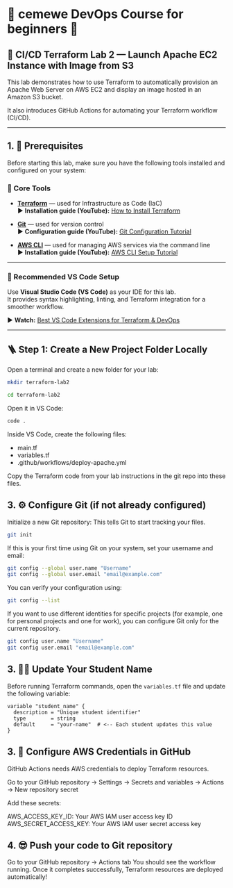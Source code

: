 # 🧩 cemewe DevOps Course for beginners 🚀

## 🚀 CI/CD Terraform Lab 2 — Launch Apache EC2 Instance with Image from S3

This lab demonstrates how to use Terraform to automatically provision an Apache Web Server on AWS EC2 and display an image hosted in an Amazon S3 bucket.

It also introduces GitHub Actions for automating your Terraform workflow (CI/CD).

---

## 1. 🧰 Prerequisites

Before starting this lab, make sure you have the following tools installed and configured on your system:

### 🧱 Core Tools
- [**Terraform**](https://developer.hashicorp.com/terraform/downloads) — used for Infrastructure as Code (IaC)  
  ▶️ **Installation guide (YouTube):** [How to Install Terraform](https://www.youtube.com/watch?v=ntf5mvIvE2k)

- [**Git**](https://git-scm.com/downloads) — used for version control  
  ▶️ **Configuration guide (YouTube):** [Git Configuration Tutorial](https://www.youtube.com/watch?v=3Tsaxxv9sls)

- [**AWS CLI**](https://docs.aws.amazon.com/cli/latest/userguide/getting-started-install.html) — used for managing AWS services via the command line  
  ▶️ **Installation guide (YouTube):** [AWS CLI Setup Tutorial](https://www.youtube.com/watch?v=u0JyzUGzvJA&t=296s)

---

### 🧩 Recommended VS Code Setup
Use **Visual Studio Code (VS Code)** as your IDE for this lab.  
It provides syntax highlighting, linting, and Terraform integration for a smoother workflow.

▶️ **Watch:** [Best VS Code Extensions for Terraform & DevOps](https://www.youtube.com/watch?v=ThlynejTCWE)

---

## 🪜 Step 1: Create a New Project Folder Locally

Open a terminal and create a new folder for your lab:

```bash
mkdir terraform-lab2
```
```bash
cd terraform-lab2
```
Open it in VS Code:
```bash
code .
```
Inside VS Code, create the following files:

- main.tf
- variables.tf
- .github/workflows/deploy-apache.yml

Copy the Terraform code from your lab instructions in the git repo into these files.

## 3. ⚙️ Configure Git (if not already configured)

Initialize a new Git repository:
This tells Git to start tracking your files.
```bash
git init
```
If this is your first time using Git on your system, set your username and email:
```bash
git config --global user.name "Username"
git config --global user.email "email@example.com"
```
You can verify your configuration using:
```bash
git config --list
```

If you want to use different identities for specific projects (for example, one for personal projects and one for work), you can configure Git only for the current repository.

```bash
git config user.name "Username"
git config user.email "email@example.com"
```
## 3. 🧑‍💻 Update Your Student Name

Before running Terraform commands, open the `variables.tf` file and update the following variable:

```hcl
variable "student_name" {
  description = "Unique student identifier"
  type        = string
  default     = "your-name"  # <-- Each student updates this value
}
```

## 3. 🔑 Configure AWS Credentials in GitHub

GitHub Actions needs AWS credentials to deploy Terraform resources.

Go to your GitHub repository → Settings → Secrets and variables → Actions → New repository secret

Add these secrets:

AWS_ACCESS_KEY_ID: Your AWS IAM user access key ID
AWS_SECRET_ACCESS_KEY: Your AWS IAM user secret access key

## 4. 😎 Push your code to Git repository

Go to your GitHub repository → Actions tab
You should see the workflow running. Once it completes successfully, Terraform resources are deployed automatically!